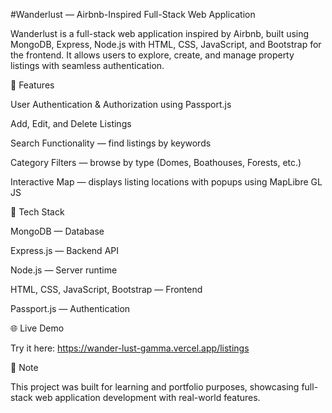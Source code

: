#Wanderlust — Airbnb-Inspired Full-Stack Web Application

Wanderlust is a full-stack web application inspired by Airbnb, built using MongoDB, Express, Node.js with HTML, CSS, JavaScript, and Bootstrap for the frontend. It allows users to explore, create, and manage property listings with seamless authentication.

🚀 Features

   User Authentication & Authorization using Passport.js

   Add, Edit, and Delete Listings

   Search Functionality — find listings by keywords

   Category Filters — browse by type (Domes, Boathouses, Forests, etc.)

   Interactive Map — displays listing locations with popups using MapLibre GL JS

🧩 Tech Stack

   MongoDB — Database

   Express.js — Backend API

   Node.js — Server runtime

   HTML, CSS, JavaScript, Bootstrap — Frontend

   Passport.js — Authentication

🌐 Live Demo

   Try it here: https://wander-lust-gamma.vercel.app/listings

📜 Note

   This project was built for learning and portfolio purposes, showcasing full-stack web application development with real-world features.
